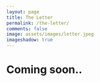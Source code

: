 ```yaml
---
layout: page
title: The Letter
permalink: /the-letter/
comments: false
image: assets/images/letter.jpeg
imageshadow: true
---
```


# Coming soon..


